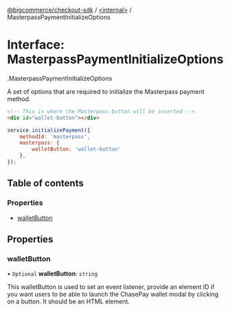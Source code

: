 [@bigcommerce/checkout-sdk](../README.md) / [<internal\>](../modules/internal_.md) / MasterpassPaymentInitializeOptions

# Interface: MasterpassPaymentInitializeOptions

[<internal>](../modules/internal_.md).MasterpassPaymentInitializeOptions

A set of options that are required to initialize the Masterpass payment method.

```html
<!-- This is where the Masterpass button will be inserted -->
<div id="wallet-button"></div>
```

```js
service.initializePayment({
    methodId: 'masterpass',
    masterpass: {
        walletButton: 'wallet-button'
    },
});
```

## Table of contents

### Properties

- [walletButton](internal_.MasterpassPaymentInitializeOptions.md#walletbutton)

## Properties

### walletButton

• `Optional` **walletButton**: `string`

This walletButton is used to set an event listener, provide an element ID if you want
users to be able to launch the ChasePay wallet modal by clicking on a button.
It should be an HTML element.
